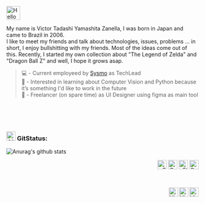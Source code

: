 <a href="#"><img alt="Hello" height="36" src="https://www.pngrepo.com/png/42915/180/hello-speech-bubble-handmade-chatting-symbol.png"/></a>

My name is Victor Tadashi Yamashita Zanella, I was born in Japan and came to Brazil in 2006.
<br />
I like to meet my friends and talk about technologies, issues, problems … in short, I enjoy bullshitting with my friends. Most of the ideas come out of this.
Recently, I started my own collection about "The Legend of Zelda" and "Dragon Ball Z" and well, I hope it grows asap.


> 💻 - Current employeed by [Sysmo](https://www.sysmo.com.br/) as TechLead   
> 📖 - Interested in learning about Computer Vision and Python because it’s something I'd like to work in the future   
> 🌱 - Freelancer (on spare time) as UI Designer using figma as main tool   

<br/>
<br/>
<br/>

### <a href="#"><img alt="Github" height="24" src="https://www.pngrepo.com/png/303615/180/github-icon-1-logo.png"/></a> GitStatus:
![Anurag's github stats](https://github-readme-stats.vercel.app/api?username=charoleizer&bg_color=45,E76549,8F4E92&title_color=FFFFFF&text_color=FFFFFF&icon_color=FFFFFF&show_icons=true&hide_border=true)

<p align="right">
<a href="#"><img alt="Embarcadero" height="24" src="https://www.embarcadero.com/images/logos/logo-page/preview_EMBT_Primary_Logo_Black.png" /></a>
<a href="#"><img alt="Python" height="24" src="https://www.python.org/static/community_logos/python-logo-inkscape.svg" /></a>
<a href="#"><img alt="Figma" height="24" src="https://www.pendo.io/wp-content/uploads/2020/06/figma-logo.png" /></a>
<a href="#"><img alt="Docker" height="24" src="https://www.docker.com/sites/default/files/d8/styles/role_icon/public/2019-07/horizontal-logo-monochromatic-white.png?itok=SBlK2TGU" /></a>
</p>

<br/>

[<img align="right" alt="Victor Tadashi | LinkedIn" width="24px" src="https://www.pngrepo.com/png/75820/180/linkedin.png" />][linkedin]
[<img align="right" alt="Victor Tadashi | Instagram" width="24px" src="https://www.pngrepo.com/png/111199/180/instagram.png" />][instagram]
[<img align="right" alt="Victor Tadashi | Facebook" width="24px" src="https://www.pngrepo.com/png/157810/180/facebook.png" />][facebook]

<br/>


[linkedin]: https://www.linkedin.com/in/victor-tadashi/
[instagram]: https://www.instagram.com/victor.t.y.z
[facebook]: https://www.facebook.com/victor.t.y.z

[embarcadero]: https://www.embarcadero.com/
[python]: https://www.python.org/
[figma]: https://www.figma.com/
[docker]: https://www.docker.com/
